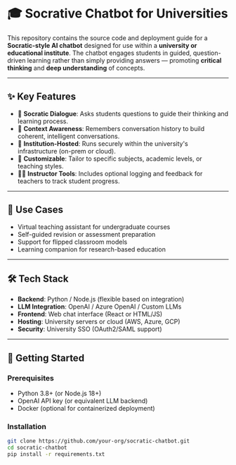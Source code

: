 # 🎓 Socrative Chatbot for Universities

This repository contains the source code and deployment guide for a **Socratic-style AI chatbot** designed for use within a **university or educational institute**. The chatbot engages students in guided, question-driven learning rather than simply providing answers — promoting **critical thinking** and **deep understanding** of concepts.

---

## ✨ Key Features

- 💬 **Socratic Dialogue**: Asks students questions to guide their thinking and learning process.
- 🧠 **Context Awareness**: Remembers conversation history to build coherent, intelligent conversations.
- 🔐 **Institution-Hosted**: Runs securely within the university's infrastructure (on-prem or cloud).
- 🎯 **Customizable**: Tailor to specific subjects, academic levels, or teaching styles.
- 🧑‍🏫 **Instructor Tools**: Includes optional logging and feedback for teachers to track student progress.

---

## 🏫 Use Cases

- Virtual teaching assistant for undergraduate courses  
- Self-guided revision or assessment preparation  
- Support for flipped classroom models  
- Learning companion for research-based education  

---

## 🛠️ Tech Stack

- **Backend**: Python / Node.js (flexible based on integration)  
- **LLM Integration**: OpenAI / Azure OpenAI / Custom LLMs  
- **Frontend**: Web chat interface (React or HTML/JS)  
- **Hosting**: University servers or cloud (AWS, Azure, GCP)  
- **Security**: University SSO (OAuth2/SAML support)  

---

## 🚀 Getting Started

### Prerequisites

- Python 3.8+ (or Node.js 18+)  
- OpenAI API key (or equivalent LLM backend)  
- Docker (optional for containerized deployment)  

### Installation

```bash
git clone https://github.com/your-org/socratic-chatbot.git
cd socratic-chatbot
pip install -r requirements.txt
